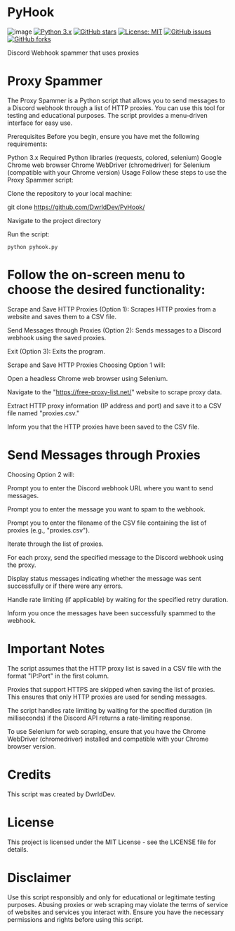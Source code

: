 # PyHook
![image](https://user-images.githubusercontent.com/116701630/198017571-2b5e803e-a037-4547-8796-50d45ec2a835.png) 
[![Python 3.x](https://img.shields.io/badge/python-3.x-blue.svg)](https://www.python.org/)
[![GitHub stars](https://img.shields.io/github/stars/DwrldDev/PyHook.svg)](https://github.com/DwrldDev/PyHook/stargazers)
[![License: MIT](https://img.shields.io/badge/License-MIT-yellow.svg)](https://opensource.org/licenses/MIT)
[![GitHub issues](https://img.shields.io/github/issues/DwrldDev/PyHook.svg)](https://github.com/DwrldDev/PyHook/issues)
[![GitHub forks](https://img.shields.io/github/forks/DwrldDev/PyHook.svg)](https://github.com/DwrldDev/PyHook/network)



Discord Webhook spammer that uses proxies



# Proxy Spammer



The Proxy Spammer is a Python script that allows you to send messages to a Discord webhook through a list of HTTP proxies. You can use this tool for testing and educational purposes. The script provides a menu-driven interface for easy use.



Prerequisites
Before you begin, ensure you have met the following requirements:

Python 3.x
Required Python libraries (requests, colored, selenium)
Google Chrome web browser
Chrome WebDriver (chromedriver) for Selenium (compatible with your Chrome version)
Usage
Follow these steps to use the Proxy Spammer script:

Clone the repository to your local machine:


git clone https://github.com/DwrldDev/PyHook/

Navigate to the project directory

Run the script:
```
python pyhook.py
```
# Follow the on-screen menu to choose the desired functionality:


Scrape and Save HTTP Proxies (Option 1): Scrapes HTTP proxies from a website and saves them to a CSV file.

Send Messages through Proxies (Option 2): Sends messages to a Discord webhook using the saved proxies.

Exit (Option 3): Exits the program.

Scrape and Save HTTP Proxies
Choosing Option 1 will:

Open a headless Chrome web browser using Selenium.

Navigate to the "https://free-proxy-list.net/" website to scrape proxy data.

Extract HTTP proxy information (IP address and port) and save it to a CSV file named "proxies.csv."

Inform you that the HTTP proxies have been saved to the CSV file.

# Send Messages through Proxies
Choosing Option 2 will:

Prompt you to enter the Discord webhook URL where you want to send messages.

Prompt you to enter the message you want to spam to the webhook.

Prompt you to enter the filename of the CSV file containing the list of proxies (e.g., "proxies.csv").

Iterate through the list of proxies.

For each proxy, send the specified message to the Discord webhook using the proxy.

Display status messages indicating whether the message was sent successfully or if there were any errors.

Handle rate limiting (if applicable) by waiting for the specified retry duration.

Inform you once the messages have been successfully spammed to the webhook.

# Important Notes
The script assumes that the HTTP proxy list is saved in a CSV file with the format "IP:Port" in the first column.

Proxies that support HTTPS are skipped when saving the list of proxies. This ensures that only HTTP proxies are used for sending messages.

The script handles rate limiting by waiting for the specified duration (in milliseconds) if the Discord API returns a rate-limiting response.

To use Selenium for web scraping, ensure that you have the Chrome WebDriver (chromedriver) installed and compatible with your Chrome browser version.

# Credits
This script was created by DwrldDev.

# License
This project is licensed under the MIT License - see the LICENSE file for details.

# Disclaimer
Use this script responsibly and only for educational or legitimate testing purposes. Abusing proxies or web scraping may violate the terms of service of websites and services you interact with. Ensure you have the necessary permissions and rights before using this script.
